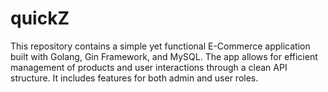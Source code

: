 # quickZ
This repository contains a simple yet functional E-Commerce application built with Golang, Gin Framework, and MySQL. The app allows for efficient management of products and user interactions through a clean API structure. It includes features for both admin and user roles.

